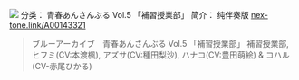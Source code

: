 ![](//static.kivo.wiki/images/music/cover/RLwxPaafVofXuY1u0dg6cxEdNP5gharC.png)
分类： 青春あんさんぶる Vol.5 「補習授業部」
简介：
纯伴奏版
[nex-tone.link/A00143321](http://nex-tone.link/A00143321)
> ブルーアーカイブ　青春あんさんぶる Vol.5 「補習授業部」
補習授業部, ヒフミ(CV:本渡楓), アズサ(CV:種田梨沙), ハナコ(CV:豊田萌絵) & コハル(CV-赤尾ひかる)
